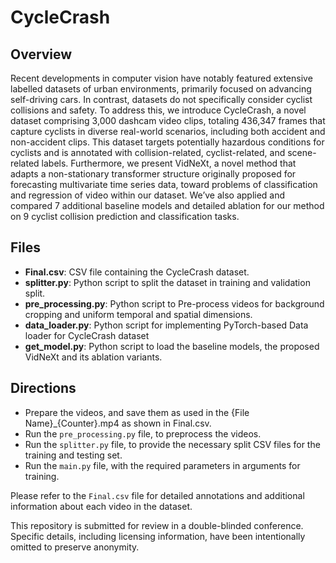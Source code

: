 # CycleCrash


## Overview
Recent developments in computer vision have notably featured extensive labelled datasets of urban environments, primarily focused on advancing self-driving cars. In contrast, datasets do not specifically consider cyclist collisions and safety. To address this, we introduce CycleCrash, a novel dataset comprising 3,000 dashcam video clips, totaling 436,347 frames that capture cyclists in diverse real-world scenarios, including both accident and non-accident clips. This dataset targets potentially hazardous conditions for cyclists and is annotated with collision-related, cyclist-related, and scene-related labels. Furthermore, we present VidNeXt, a novel method that adapts a non-stationary transformer structure originally proposed for forecasting multivariate time series data, toward problems of classification and regression of video within our dataset. We’ve also applied and compared 7 additional baseline models and detailed ablation for our method on 9 cyclist collision prediction and classification tasks.

## Files
- **Final.csv**: CSV file containing the CycleCrash dataset.
- **splitter.py**: Python script to split the dataset in training and validation split.
- **pre_processing.py**: Python script to Pre-process videos for background cropping and uniform temporal and spatial dimensions.
- **data_loader.py**: Python script for implementing PyTorch-based Data loader for CycleCrash dataset
- **get_model.py**: Python script to load the baseline models, the proposed VidNeXt and its ablation variants.

## Directions
- Prepare the videos, and save them as used in the {File Name}_{Counter}.mp4 as shown in Final.csv.
- Run the `pre_processing.py` file, to preprocess the videos.
- Run the `splitter.py` file, to provide the necessary split CSV files for the training and testing set.
- Run the `main.py` file, with the required parameters in arguments for training. 


Please refer to the `Final.csv` file for detailed annotations and additional information about each video in the dataset.



This repository is submitted for review in a double-blinded conference. Specific details, including licensing information, have been intentionally omitted to preserve anonymity.
